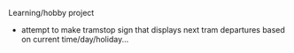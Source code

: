 Learning/hobby project
- attempt to make tramstop sign that displays next tram departures based on current time/day/holiday...
